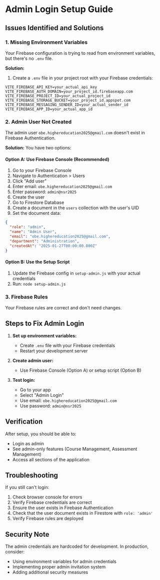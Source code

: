 # Admin Login Setup Guide

## Issues Identified and Solutions

### 1. Missing Environment Variables
Your Firebase configuration is trying to read from environment variables, but there's no `.env` file.

**Solution:**
1. Create a `.env` file in your project root with your Firebase credentials:
```env
VITE_FIREBASE_API_KEY=your_actual_api_key
VITE_FIREBASE_AUTH_DOMAIN=your_project_id.firebaseapp.com
VITE_FIREBASE_PROJECT_ID=your_actual_project_id
VITE_FIREBASE_STORAGE_BUCKET=your_project_id.appspot.com
VITE_FIREBASE_MESSAGING_SENDER_ID=your_actual_sender_id
VITE_FIREBASE_APP_ID=your_actual_app_id
```

### 2. Admin User Not Created
The admin user `obe.highereducation2025@gmail.com` doesn't exist in Firebase Authentication.

**Solution:**
You have two options:

#### Option A: Use Firebase Console (Recommended)
1. Go to your Firebase Console
2. Navigate to Authentication > Users
3. Click "Add user"
4. Enter email: `obe.highereducation2025@gmail.com`
5. Enter password: `admin@nsr2025`
6. Create the user
7. Go to Firestore Database
8. Create a document in the `users` collection with the user's UID
9. Set the document data:
```json
{
  "role": "admin",
  "name": "Admin User",
  "email": "obe.highereducation2025@gmail.com",
  "department": "Administration",
  "createdAt": "2025-01-27T00:00:00.000Z"
}
```

#### Option B: Use the Setup Script
1. Update the Firebase config in `setup-admin.js` with your actual credentials
2. Run: `node setup-admin.js`

### 3. Firebase Rules
Your Firebase rules are correct and don't need changes.

## Steps to Fix Admin Login

1. **Set up environment variables:**
   - Create `.env` file with your Firebase credentials
   - Restart your development server

2. **Create admin user:**
   - Use Firebase Console (Option A) or setup script (Option B)

3. **Test login:**
   - Go to your app
   - Select "Admin Login"
   - Use email: `obe.highereducation2025@gmail.com`
   - Use password: `admin@nsr2025`

## Verification

After setup, you should be able to:
- Login as admin
- See admin-only features (Course Management, Assessment Management)
- Access all sections of the application

## Troubleshooting

If you still can't login:
1. Check browser console for errors
2. Verify Firebase credentials are correct
3. Ensure the user exists in Firebase Authentication
4. Check that the user document exists in Firestore with `role: 'admin'`
5. Verify Firebase rules are deployed

## Security Note

The admin credentials are hardcoded for development. In production, consider:
- Using environment variables for admin credentials
- Implementing proper admin invitation system
- Adding additional security measures
